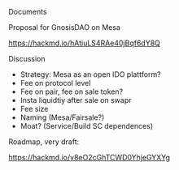 Documents

Proposal for GnosisDAO on Mesa

https://hackmd.io/hAtiuLS4RAe40jBqf6dY8Q


Discussion

- Strategy: Mesa as an open IDO plattform?
- Fee on protocol level
- Fee on pair, fee on sale token?
- Insta liquidtiy after sale on swapr
- Fee size
- Naming (Mesa/Fairsale?)
- Moat? (Service/Build SC dependences)

Roadmap, very draft:

https://hackmd.io/v8eO2cGhTCWD0YhjeGYXYg
